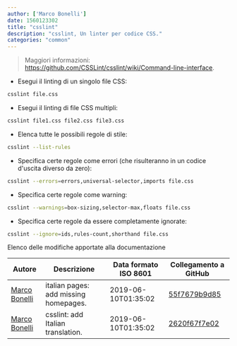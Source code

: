 ```yaml
---
author: ['Marco Bonelli']
date: 1560123302
title: "csslint"
description: "csslint, Un linter per codice CSS."
categories: "common"
---
```

> Maggiori informazioni: <https://github.com/CSSLint/csslint/wiki/Command-line-interface>.

- Esegui il linting di un singolo file CSS:

```bash
csslint file.css
```

- Esegui il linting di file CSS multipli:

```bash
csslint file1.css file2.css file3.css
```

- Elenca tutte le possibili regole di stile:

```bash
csslint --list-rules
```

- Specifica certe regole come errori (che risulteranno in un codice d'uscita diverso da zero):

```bash
csslint --errors=errors,universal-selector,imports file.css
```

- Specifica certe regole come warning:

```bash
csslint --warnings=box-sizing,selector-max,floats file.css
```

- Specifica certe regole da essere completamente ignorate:

```bash
csslint --ignore=ids,rules-count,shorthand file.css
```
Elenco delle modifiche apportate alla documentazione


Autore | Descrizione | Data formato ISO 8601 | Collegamento a GitHub
------|-----|-----|-----
[Marco Bonelli](mailto:marco@mebeim.net) | italian pages: add missing homepages. | 2019-06-10T01:35:02 | [55f7679b9d85](https://github.com/tldr-pages/tldr/commit/55f7679b9d85480f6c81738bd32c7901a1db36fe)
[Marco Bonelli](mailto:mb5.marcob@gmail.com) | csslint: add Italian translation. | 2019-06-10T01:35:02 | [2620f67f7e02](https://github.com/tldr-pages/tldr/commit/2620f67f7e022afb3c469da4e52618c63963e933)

